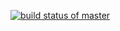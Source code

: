 [![build status of master](https://travis-ci.org/ImroseSingh/triangle-HW2.svg?branch=master)](https://travis-ci.org/ImroseSingh/tringle-HW2)
